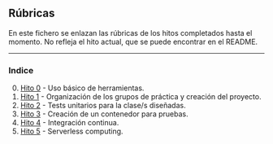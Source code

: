 ## Rúbricas

En este fichero se enlazan las rúbricas de los hitos completados hasta el momento. No refleja el hito actual, que se puede encontrar en el README.

---
### Indice

0. [Hito 0](rubricas/hito0.md) - Uso básico de herramientas.
1. [Hito 1](rubricas/hito1.md) - Organización de los grupos de práctica y creación del proyecto.
2. [Hito 2](rubricas/hito2.md) - Tests unitarios para la clase/s diseñadas.
3. [Hito 3](rubricas/hito3.md) - Creación de un contenedor para pruebas.
4. [Hito 4](rubricas/hito4.md) - Integración continua.
5. [Hito 5](rubricas/hito5.md) - Serverless computing.


